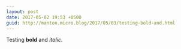```yaml
---
layout: post
date: 2017-05-02 19:53 +0500
guid: http://manton.micro.blog/2017/05/03/testing-bold-and.html
---
```

Testing **bold** and _italic_.
